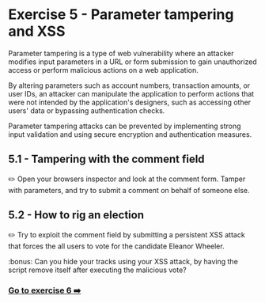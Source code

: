# Exercise 5 - Parameter tampering and XSS

Parameter tampering is a type of web vulnerability where an attacker modifies input parameters in a URL or form submission to gain unauthorized access or perform malicious actions on a web application. 

By altering parameters such as account numbers, transaction amounts, or user IDs, an attacker can manipulate the application to perform actions that were not intended by the application's designers, such as accessing other users' data or bypassing authentication checks.

Parameter tampering attacks can be prevented by implementing strong input validation and using secure encryption and authentication measures.

## 5.1 - Tampering with the comment field

:pencil2: Open your browsers inspector and look at the comment form. Tamper with parameters, and try to submit a comment on behalf of someone else.

## 5.2 - How to rig an election

:pencil2: Try to exploit the comment field by submitting a persistent XSS attack that forces the all users to vote for the candidate Eleanor Wheeler. 

:bonus: Can you hide your tracks using your XSS attack, by having the script remove itself after executing the malicious vote?

### [Go to exercise 6 :arrow_right:](../exercise-6/README.md)
